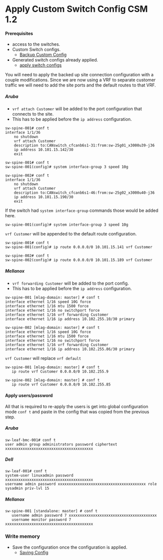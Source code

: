 # Apply Custom Switch Config CSM 1.2

#### Prerequisites 
- access to the switches.
- Custom Switch configs.
    - [Backup Custom Config](backup_custom_config.md)
- Generated switch configs already applied.
    - [apply switch configs](apply_switch_configs.md)

 You will need to apply the backed up site connection configuration with a couple modifications. Since we are now using a VRF to separate customer traffic we will need to add the site ports and the default routes to that VRF.

 ##### Aruba
- `vrf attach Customer` will be added to the port configuration that connects to the site.
- This has to be applied before the `ip address` configuration.


```
sw-spine-001# conf t
interface 1/1/36 
    no shutdown
    vrf attach Customer 
    description to:CANswitch_cfcanb6s1-31:from:sw-25g01_x3000u39-j36
    ip address 10.101.15.142/30
    exit
```
```
sw-spine-001# conf t
sw-spine-001(config)# system interface-group 3 speed 10g
```
```
sw-spine-002# conf t
interface 1/1/36 
    no shutdown 
    vrf attach Customer
    description to:CANswitch_cfcanb6s1-46:from:sw-25g02_x3000u40-j36
    ip address 10.101.15.190/30
    exit
```
If the switch had `system interface-group` commands those would be added here.
```
sw-spine-001(config)# system interface-group 3 speed 10g
```
`vrf Customer` will be appended to the default route configuration.
```
sw-spine-001# conf t
sw-spine-001(config)# ip route 0.0.0.0/0 10.101.15.141 vrf Customer
```
```
sw-spine-002# conf t
sw-spine-002(config)# ip route 0.0.0.0/0 10.101.15.189 vrf Customer
```
##### Mellanox

- `vrf forwarding Customer` will be added to the port config.  
- This has to be applied before the `ip address` configuration.
```
sw-spine-001 [mlag-domain: master] # conf t
interface ethernet 1/16 speed 10G force
interface ethernet 1/16 mtu 1500 force
interface ethernet 1/16 no switchport force
interface ethernet 1/16 vrf forwarding Customer
interface ethernet 1/16 ip address 10.102.255.10/30 primary
```
```
sw-spine-002 [mlag-domain: master] # conf t
interface ethernet 1/16 speed 10G force
interface ethernet 1/16 mtu 1500 force
interface ethernet 1/16 no switchport force
interface ethernet 1/16 vrf forwarding Customer
interface ethernet 1/16 ip address 10.102.255.86/30 primary
```
`vrf Customer` will replace `vrf default`
```
sw-spine-001 [mlag-domain: master] # conf t
   ip route vrf Customer 0.0.0.0/0 10.102.255.9
```
```
sw-spine-002 [mlag-domain: master] # conf t
   ip route vrf Customer 0.0.0.0/0 10.102.255.85
```

 #### Apply users/password

All that is required to re-apply the users is get into global configuration mode `conf t` and paste in the config that was copied from the previous step.
 
##### Aruba
```
sw-leaf-bmc-001# conf t
user admin group administrators password ciphertext xxxxxxxxxxxxxxxxxxxxxxxxxxxxxxxxxxxxxxxx
 ```
##### Dell
```
sw-leaf-001# conf t
system-user linuxadmin password xxxxxxxxxxxxxxxxxxxxxxxxxxxxxxxxxxxxxxxx
username admin password xxxxxxxxxxxxxxxxxxxxxxxxxxxxxxxxxxxxxxxx role sysadmin priv-lvl 15
 ```

##### Mellanox
```
sw-spine-001 [standalone: master] # conf t
   username admin password 7 xxxxxxxxxxxxxxxxxxxxxxxxxxxxxxxxxxxxxxxx
   username monitor password 7 xxxxxxxxxxxxxxxxxxxxxxxxxxxxxxxxxxxxxxxx
   ```

### Write memory

- Save the configuration once the configuration is applied.
  - [Saving Config](saving_config.md)
